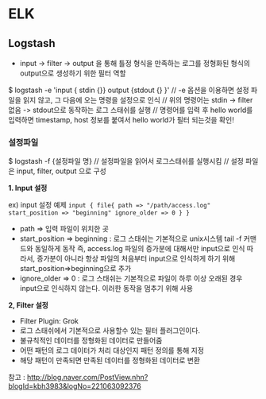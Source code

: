 # ELK 

## Logstash

- input -> filter -> output 을 통해 틀정 형식을 만족하는 로그를 정형화된 형식의 output으로 생성하기
위한 필터 역할

$ logstash -e 'input { stdin {}} output {stdout {} }' 
// -e 옵션을 이용하면 설정 파일을 읽지 않고, 그 다음에 오는 명령을 설정으로 인식
// 위의 명령어는 stdin -> filter 없음 -> stdout으로 동작하는 로그 스태쉬를 실행
// 명령어를 입력 후 hello world를 입력하면 timestamp, host 정보를 붙여서 hello world가 필터 되는것을 확인!

### 설정파일
$ logstash -f {설정파일 명}
// 설정파일을 읽어서 로그스태쉬를 실행시킴
// 설정 파일은 input, filter, output 으로 구성

**1. Input 설정**

ex) input 설정 예제
`
input {
    file{
        path => "/path/access.log"
        start_position => "beginning"
        ignore_older => 0
    }
}
`

- path => 입력 파일이 위치한 곳
- start_position => beginning : 로그 스태쉬는 기본적으로 unix시스템 tail -f 커맨드와 동일하게 동작
즉, access.log 파일의 증가분에 대해서만 input으로 인식 
따라서, 증가분이 아니라 항상 파일의 처음부터 input으로 인식하게 하기 위해 start_position=>beginning으로 추가
- ignore_older => 0 : 로그 스태쉬는 기본적으로 파일이 하루 이상 오래된 경우 input으로 인식하지 않는다. 이러한 동작을 멈추기 위해 사용

**2, Filter 설정**

- Filter Plugin: Grok
- 로그 스태쉬에서 기본적으로 사용할수 있는 필터 플러그인이다.
- 불규칙적인 데이터를 정형화된 데이터로 만들어줌
- 어떤 패턴의 로그 데이터가 처리 대상인지 패턴 정의를 통해 지정
- 해당 패턴이 만족되면 만족된 데이터를 정형화된 데이터로 변환



참고 : http://blog.naver.com/PostView.nhn?blogId=kbh3983&logNo=221063092376












